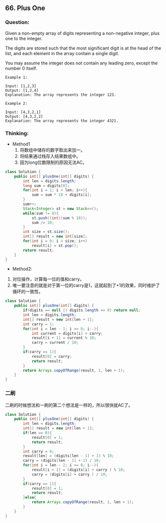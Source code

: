 ## 66. Plus One

### Question:
Given a non-empty array of digits representing a non-negative integer, plus one to the integer.

The digits are stored such that the most significant digit is at the head of the list, and each element in the array contain a single digit.

You may assume the integer does not contain any leading zero, except the number 0 itself.

```
Example 1:

Input: [1,2,3]
Output: [1,2,4]
Explanation: The array represents the integer 123.

Example 2:

Input: [4,3,2,1]
Output: [4,3,2,2]
Explanation: The array represents the integer 4321.
```

### Thinking:
* Method1
	1. 将数组中储存的数字取出来加一。
	2. 将结果通过栈存入结果数组中。
	3. 因为long位数限制的原因无法AC。

```Java
class Solution {
    public int[] plusOne(int[] digits) {
        int len = digits.length;
        long sum = digits[0];
        for(int i = 1; i < len; i++){
            sum = sum * 10 + digits[i];
        }
        sum++;
        Stack<Integer> st = new Stack<>();
        while(sum != 0){
            st.push((int)(sum % 10));
            sum /= 10;
        }
        int size = st.size();
        int[] result = new int[size];
        for(int i = 0; i < size; i++)
            result[i] = st.pop();
        return result;
    }
}
```

* Method2:
1. 对位操作，计算每一位的值和carry。
2. 唯一要注意的就是对于第一位的carry是1，这就起到了+1的效果，同时维护了循环的一致性。

```Java
class Solution {
    public int[] plusOne(int[] digits) {
        if(digits == null || digits.length == 0) return null;
        int len = digits.length;
        int[] result = new int[len + 1];
        int carry = 1;
        for(int i = len - 1; i >= 0; i--){
            int current = digits[i] + carry;
            result[i + 1] = current % 10;
            carry = current / 10;
        }
        if(carry == 1){
            result[0] = carry;
            return result;
        }
        return Arrays.copyOfRange(result, 1, len + 1);
    }
}
```

### 二刷
二刷的时候想法和一刷的第二个想法是一样的，所以很快就AC了。
```Java
class Solution {
    public int[] plusOne(int[] digits) {
        int len = digits.length;
        int[] result = new int[len + 1];
        if(len == 0){
            result[0] = 1;
            return result;
        }
        int carry = 0;
        result[len] = (digits[len - 1] + 1) % 10;
        carry = (digits[len - 1] + 1) / 10;
        for(int i = len - 2; i >= 0; i--){
            result[i + 1] = (digits[i] + carry ) % 10;
            carry = (digits[i] + carry ) / 10;
        }
        if(carry == 1){
            result[0] = 1;
            return result;
        }else{
            return Arrays.copyOfRange(result, 1, len + 1);
        }
    }
}
```
